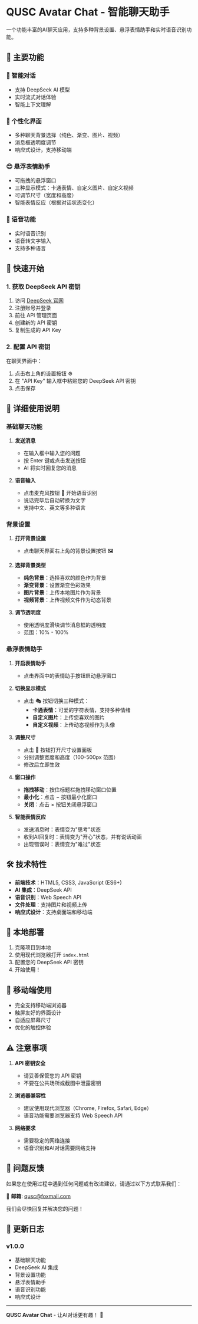 # QUSC Avatar Chat - 智能聊天助手

一个功能丰富的AI聊天应用，支持多种背景设置、悬浮表情助手和实时语音识别功能。

## 🌟 主要功能

### 💬 智能对话
- 支持 DeepSeek AI 模型
- 实时流式对话体验
- 智能上下文理解

### 🎨 个性化界面
- 多种聊天背景选择（纯色、渐变、图片、视频）
- 消息框透明度调节
- 响应式设计，支持移动端

### 😊 悬浮表情助手
- 可拖拽的悬浮窗口
- 三种显示模式：卡通表情、自定义图片、自定义视频
- 可调节尺寸（宽度和高度）
- 智能表情反应（根据对话状态变化）

### 🎤 语音功能
- 实时语音识别
- 语音转文字输入
- 支持多种语言

## 🚀 快速开始

### 1. 获取 DeepSeek API 密钥

1. 访问 [DeepSeek 官网](https://platform.deepseek.com/)
2. 注册账号并登录
3. 前往 API 管理页面
4. 创建新的 API 密钥
5. 复制生成的 API Key

### 2. 配置 API 密钥

在聊天界面中：
1. 点击右上角的设置按钮 ⚙️
2. 在 "API Key" 输入框中粘贴您的 DeepSeek API 密钥
3. 点击保存

## 📖 详细使用说明

### 基础聊天功能

1. **发送消息**
   - 在输入框中输入您的问题
   - 按 Enter 键或点击发送按钮
   - AI 将实时回复您的消息

2. **语音输入**
   - 点击麦克风按钮 🎤 开始语音识别
   - 说话完毕后自动转换为文字
   - 支持中文、英文等多种语言

### 背景设置

1. **打开背景设置**
   - 点击聊天界面右上角的背景设置按钮 🖼️

2. **选择背景类型**
   - **纯色背景**：选择喜欢的颜色作为背景
   - **渐变背景**：设置渐变色彩效果
   - **图片背景**：上传本地图片作为背景
   - **视频背景**：上传视频文件作为动态背景

3. **调节透明度**
   - 使用透明度滑块调节消息框的透明度
   - 范围：10% - 100%

### 悬浮表情助手

1. **开启表情助手**
   - 点击界面中的表情助手按钮启动悬浮窗口

2. **切换显示模式**
   - 点击 🎭 按钮切换三种模式：
     - **卡通表情**：可爱的字符表情，支持多种情绪
     - **自定义图片**：上传您喜欢的图片
     - **自定义视频**：上传动态视频作为头像

3. **调整尺寸**
   - 点击 📏 按钮打开尺寸设置面板
   - 分别调整宽度和高度（100-500px 范围）
   - 修改后立即生效

4. **窗口操作**
   - **拖拽移动**：按住标题栏拖拽移动窗口位置
   - **最小化**：点击 − 按钮最小化窗口
   - **关闭**：点击 × 按钮关闭悬浮窗口

5. **智能表情反应**
   - 发送消息时：表情变为"思考"状态
   - 收到AI回复时：表情变为"开心"状态，并有说话动画
   - 出现错误时：表情变为"难过"状态

## 🛠️ 技术特性

- **前端技术**：HTML5, CSS3, JavaScript (ES6+)
- **AI 集成**：DeepSeek API
- **语音识别**：Web Speech API
- **文件处理**：支持图片和视频上传
- **响应式设计**：支持桌面端和移动端

## 🔧 本地部署

1. 克隆项目到本地
2. 使用现代浏览器打开 `index.html`
3. 配置您的 DeepSeek API 密钥
4. 开始使用！

## 📱 移动端使用

- 完全支持移动端浏览器
- 触屏友好的界面设计
- 自适应屏幕尺寸
- 优化的触控体验

## ⚠️ 注意事项

1. **API 密钥安全**
   - 请妥善保管您的 API 密钥
   - 不要在公共场所或截图中泄露密钥

2. **浏览器兼容性**
   - 建议使用现代浏览器（Chrome, Firefox, Safari, Edge）
   - 语音功能需要浏览器支持 Web Speech API

3. **网络要求**
   - 需要稳定的网络连接
   - 语音识别和AI对话需要网络支持

## 🐛 问题反馈

如果您在使用过程中遇到任何问题或有改进建议，请通过以下方式联系我们：

📧 **邮箱**: qusc@foxmail.com

我们会尽快回复并解决您的问题！

## 📄 更新日志

### v1.0.0
- 基础聊天功能
- DeepSeek AI 集成
- 背景设置功能
- 悬浮表情助手
- 语音识别功能
- 响应式设计

---

**QUSC Avatar Chat** - 让AI对话更有趣！ 🚀
